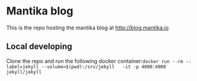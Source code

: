 # Mantika blog

This is the repo hosting the mantika blog at http://blog.mantika.io

## Local developing

Clone the repo and run the following docker container:`docker run --rm --label=jekyll --volume=$(pwd):/srv/jekyll   -it -p 4000:4000 jekyll/jekyll`


